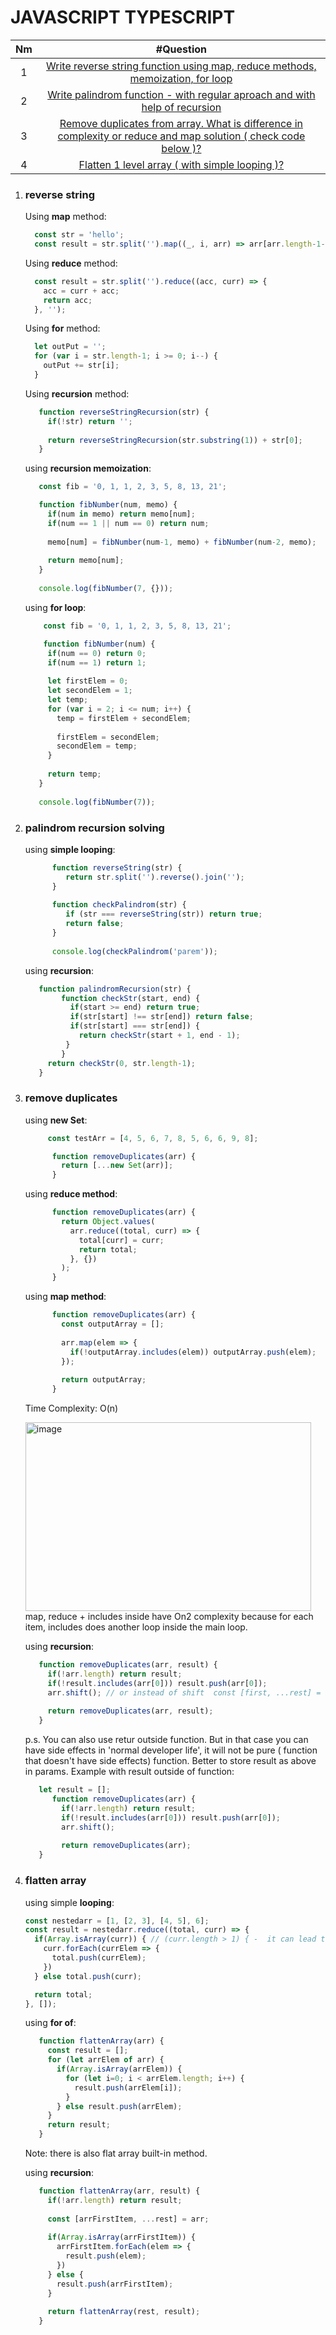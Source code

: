 # JAVASCRIPT TYPESCRIPT
| Nm | #Question   |
| :---:   | :---: |
| 1   | [Write reverse string function using map, reduce methods, memoization, for loop](#reverse-string)                                                                                                |
| 2   | [Write palindrom function - with regular aproach and with help of recursion](#palindrom-recursion-solving)                                                                             |
| 3   | [Remove duplicates from array. What is difference in complexity or reduce and map solution ( check code below )?](#remove-duplicates)                                                            |
| 4   | [Flatten 1 level array ( with simple looping )?](#flatten-array)                                                            |

1. ### reverse string
   Using **map** method:
   
    ```javascript
      const str = 'hello';
      const result = str.split('').map((_, i, arr) => arr[arr.length-1-i]).join('');
    ```

   Using **reduce** method:

    ```javascript
      const result = str.split('').reduce((acc, curr) => {
        acc = curr + acc;
        return acc;
      }, '');
    ```

   Using **for** method:
    ```javascript
      let outPut = '';
      for (var i = str.length-1; i >= 0; i--) {
        outPut += str[i];
      }
    ```

   Using **recursion** method:
   ```javascript
      function reverseStringRecursion(str) {
        if(!str) return '';
      
        return reverseStringRecursion(str.substring(1)) + str[0];
      } 
    ```

   using **recursion memoization**:
   ```javascript
      const fib = '0, 1, 1, 2, 3, 5, 8, 13, 21';

      function fibNumber(num, memo) {
        if(num in memo) return memo[num];
        if(num == 1 || num == 0) return num;
      
        memo[num] = fibNumber(num-1, memo) + fibNumber(num-2, memo);
        
        return memo[num];
      }
      
      console.log(fibNumber(7, {}));
   ```

    using **for loop**:
   ```javascript
       const fib = '0, 1, 1, 2, 3, 5, 8, 13, 21';

       function fibNumber(num) {
        if(num == 0) return 0;
        if(num == 1) return 1;
      
        let firstElem = 0;
        let secondElem = 1;
        let temp;
        for (var i = 2; i <= num; i++) {
          temp = firstElem + secondElem;
        
          firstElem = secondElem;
          secondElem = temp;
        }
      
        return temp;
      }
      
      console.log(fibNumber(7));
   ```

2. ### palindrom recursion solving
   using **simple looping**:

   ```javascript
         function reverseString(str) {
            return str.split('').reverse().join('');
         }
         
         function checkPalindrom(str) {
            if (str === reverseString(str)) return true;
            return false;
         }
         
         console.log(checkPalindrom('parem'));
   ```

   using **recursion**:

   ```javascript
      function palindromRecursion(str) {
           function checkStr(start, end) {
             if(start >= end) return true;
             if(str[start] !== str[end]) return false;
             if(str[start] === str[end]) {
               return checkStr(start + 1, end - 1);
            }
           }
        return checkStr(0, str.length-1); 
      }
   ```

3. ### remove duplicates
   using **new Set**:

   ```javascript
        const testArr = [4, 5, 6, 7, 8, 5, 6, 6, 9, 8];

         function removeDuplicates(arr) {
           return [...new Set(arr)];
         }
   ```
   using **reduce method**:

   ```javascript
         function removeDuplicates(arr) {
           return Object.values(
             arr.reduce((total, curr) => {
               total[curr] = curr;
               return total;
             }, {})
           );
         }
   ```

   using **map method**:
   ```javascript
         function removeDuplicates(arr) {
           const outputArray = [];
           
           arr.map(elem => {
             if(!outputArray.includes(elem)) outputArray.push(elem);
           });
         
           return outputArray;
         }
   ```
   Time Complexity: O(n)

   <img width="457" height="302" alt="image" src="https://github.com/user-attachments/assets/987ee096-63a3-4965-a3fa-afbaf44c85c5" />
   map, reduce + includes inside have  On2 complexity because for each item, includes does another loop inside the main loop.

   using **recursion**:
   ```javascript
      function removeDuplicates(arr, result) {
        if(!arr.length) return result;
        if(!result.includes(arr[0])) result.push(arr[0]);
        arr.shift(); // or instead of shift  const [first, ...rest] = arr;
      
        return removeDuplicates(arr, result);
      }
   ```
   p.s. You can also use retur outside function. But in that case you can have side  effects in 'normal developer life', it will not be pure ( function that doesn't have side effects) function. Better to store result as above in params.
   Example with result outside of function:
   ```javascript
      let result = [];
         function removeDuplicates(arr) {
           if(!arr.length) return result;
           if(!result.includes(arr[0])) result.push(arr[0]);
           arr.shift();
         
           return removeDuplicates(arr);
      }
   ```

4. ### flatten array
   using simple **looping**:
   ```javascript
   const nestedarr = [1, [2, 3], [4, 5], 6];
   const result = nestedarr.reduce((total, curr) => {
     if(Array.isArray(curr)) { // (curr.length > 1) { -  it can lead to problems with string, so  better to use isArray
       curr.forEach(currElem => {
         total.push(currElem);
       })
     } else total.push(curr);
   
     return total;
   }, []);
   ```

   using **for of**:
   ```javascript
      function flattenArray(arr) {
        const result = [];
        for (let arrElem of arr) {
          if(Array.isArray(arrElem)) {
            for (let i=0; i < arrElem.length; i++) {
              result.push(arrElem[i]);
            }
          } else result.push(arrElem);
        }
        return result;
      }
   ```

   Note: there is also flat array built-in method.

   using **recursion**:

   ```javascript
      function flattenArray(arr, result) {
        if(!arr.length) return result;
      
        const [arrFirstItem, ...rest] = arr;
        
        if(Array.isArray(arrFirstItem)) {
          arrFirstItem.forEach(elem => {
            result.push(elem);
          })
        } else {
          result.push(arrFirstItem);
        }
      
        return flattenArray(rest, result);
      }
   ```
   



   


